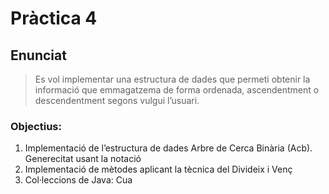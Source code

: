 # Pràctica 4
## Enunciat
> Es vol implementar una estructura de dades que permeti obtenir la informació que emmagatzema de forma ordenada, ascendentment o descendentment segons vulgui l’usuari. 
### Objectius:
1. Implementació de l’estructura de dades Arbre de Cerca Binària (Acb). Generecitat usant la notació <E> 
2. Implementació de mètodes aplicant la tècnica del Divideix i Venç 
3. Col·leccions de Java: Cua